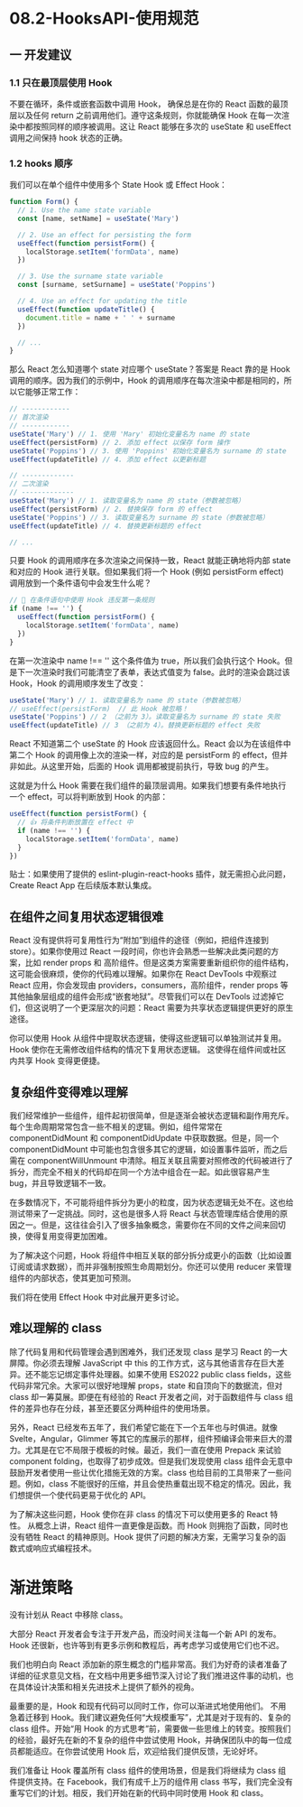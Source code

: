 # 08.2-HooksAPI-使用规范

## 一 开发建议

### 1.1 只在最顶层使用 Hook

不要在循环，条件或嵌套函数中调用 Hook， 确保总是在你的 React 函数的最顶层以及任何 return 之前调用他们。遵守这条规则，你就能确保 Hook 在每一次渲染中都按照同样的顺序被调用。这让 React 能够在多次的 useState 和 useEffect 调用之间保持 hook 状态的正确。

### 1.2 hooks 顺序

我们可以在单个组件中使用多个 State Hook 或 Effect Hook：

```js
function Form() {
  // 1. Use the name state variable
  const [name, setName] = useState('Mary')

  // 2. Use an effect for persisting the form
  useEffect(function persistForm() {
    localStorage.setItem('formData', name)
  })

  // 3. Use the surname state variable
  const [surname, setSurname] = useState('Poppins')

  // 4. Use an effect for updating the title
  useEffect(function updateTitle() {
    document.title = name + ' ' + surname
  })

  // ...
}
```

那么 React 怎么知道哪个 state 对应哪个 useState？答案是 React 靠的是 Hook 调用的顺序。因为我们的示例中，Hook 的调用顺序在每次渲染中都是相同的，所以它能够正常工作：

```js
// ------------
// 首次渲染
// ------------
useState('Mary') // 1. 使用 'Mary' 初始化变量名为 name 的 state
useEffect(persistForm) // 2. 添加 effect 以保存 form 操作
useState('Poppins') // 3. 使用 'Poppins' 初始化变量名为 surname 的 state
useEffect(updateTitle) // 4. 添加 effect 以更新标题

// -------------
// 二次渲染
// -------------
useState('Mary') // 1. 读取变量名为 name 的 state（参数被忽略）
useEffect(persistForm) // 2. 替换保存 form 的 effect
useState('Poppins') // 3. 读取变量名为 surname 的 state（参数被忽略）
useEffect(updateTitle) // 4. 替换更新标题的 effect

// ...
```

只要 Hook 的调用顺序在多次渲染之间保持一致，React 就能正确地将内部 state 和对应的 Hook 进行关联。但如果我们将一个 Hook (例如 persistForm effect) 调用放到一个条件语句中会发生什么呢？

```js
// 🔴 在条件语句中使用 Hook 违反第一条规则
if (name !== '') {
  useEffect(function persistForm() {
    localStorage.setItem('formData', name)
  })
}
```

在第一次渲染中 name !== '' 这个条件值为 true，所以我们会执行这个 Hook。但是下一次渲染时我们可能清空了表单，表达式值变为 false。此时的渲染会跳过该 Hook，Hook 的调用顺序发生了改变：

```js
useState('Mary') // 1. 读取变量名为 name 的 state（参数被忽略）
// useEffect(persistForm)  // 此 Hook 被忽略！
useState('Poppins') // 2 （之前为 3）。读取变量名为 surname 的 state 失败
useEffect(updateTitle) // 3 （之前为 4）。替换更新标题的 effect 失败
```

React 不知道第二个 useState 的 Hook 应该返回什么。React 会以为在该组件中第二个 Hook 的调用像上次的渲染一样，对应的是 persistForm 的 effect，但并非如此。从这里开始，后面的 Hook 调用都被提前执行，导致 bug 的产生。

这就是为什么 Hook 需要在我们组件的最顶层调用。如果我们想要有条件地执行一个 effect，可以将判断放到 Hook 的内部：

```js
useEffect(function persistForm() {
  // 👍 将条件判断放置在 effect 中
  if (name !== '') {
    localStorage.setItem('formData', name)
  }
})
```

贴士：如果使用了提供的 eslint-plugin-react-hooks 插件，就无需担心此问题， Create React App 在后续版本默认集成。

## 在组件之间复用状态逻辑很难

React 没有提供将可复用性行为“附加”到组件的途径（例如，把组件连接到 store）。如果你使用过 React 一段时间，你也许会熟悉一些解决此类问题的方案，比如 render props 和 高阶组件。但是这类方案需要重新组织你的组件结构，这可能会很麻烦，使你的代码难以理解。如果你在 React DevTools 中观察过 React 应用，你会发现由 providers，consumers，高阶组件，render props 等其他抽象层组成的组件会形成“嵌套地狱”。尽管我们可以在 DevTools 过滤掉它们，但这说明了一个更深层次的问题：React 需要为共享状态逻辑提供更好的原生途径。

你可以使用 Hook 从组件中提取状态逻辑，使得这些逻辑可以单独测试并复用。Hook 使你在无需修改组件结构的情况下复用状态逻辑。 这使得在组件间或社区内共享 Hook 变得更便捷。

## 复杂组件变得难以理解

我们经常维护一些组件，组件起初很简单，但是逐渐会被状态逻辑和副作用充斥。每个生命周期常常包含一些不相关的逻辑。例如，组件常常在 componentDidMount 和 componentDidUpdate 中获取数据。但是，同一个 componentDidMount 中可能也包含很多其它的逻辑，如设置事件监听，而之后需在 componentWillUnmount 中清除。相互关联且需要对照修改的代码被进行了拆分，而完全不相关的代码却在同一个方法中组合在一起。如此很容易产生 bug，并且导致逻辑不一致。

在多数情况下，不可能将组件拆分为更小的粒度，因为状态逻辑无处不在。这也给测试带来了一定挑战。同时，这也是很多人将 React 与状态管理库结合使用的原因之一。但是，这往往会引入了很多抽象概念，需要你在不同的文件之间来回切换，使得复用变得更加困难。

为了解决这个问题，Hook 将组件中相互关联的部分拆分成更小的函数（比如设置订阅或请求数据），而并非强制按照生命周期划分。你还可以使用 reducer 来管理组件的内部状态，使其更加可预测。

我们将在使用 Effect Hook 中对此展开更多讨论。

## 难以理解的 class

除了代码复用和代码管理会遇到困难外，我们还发现 class 是学习 React 的一大屏障。你必须去理解 JavaScript 中 this 的工作方式，这与其他语言存在巨大差异。还不能忘记绑定事件处理器。如果不使用 ES2022 public class fields，这些代码非常冗余。大家可以很好地理解 props，state 和自顶向下的数据流，但对 class 却一筹莫展。即便在有经验的 React 开发者之间，对于函数组件与 class 组件的差异也存在分歧，甚至还要区分两种组件的使用场景。

另外，React 已经发布五年了，我们希望它能在下一个五年也与时俱进。就像 Svelte，Angular，Glimmer 等其它的库展示的那样，组件预编译会带来巨大的潜力。尤其是在它不局限于模板的时候。最近，我们一直在使用 Prepack 来试验 component folding，也取得了初步成效。但是我们发现使用 class 组件会无意中鼓励开发者使用一些让优化措施无效的方案。class 也给目前的工具带来了一些问题。例如，class 不能很好的压缩，并且会使热重载出现不稳定的情况。因此，我们想提供一个使代码更易于优化的 API。

为了解决这些问题，Hook 使你在非 class 的情况下可以使用更多的 React 特性。 从概念上讲，React 组件一直更像是函数。而 Hook 则拥抱了函数，同时也没有牺牲 React 的精神原则。Hook 提供了问题的解决方案，无需学习复杂的函数式或响应式编程技术。

# 渐进策略

没有计划从 React 中移除 class。

大部分 React 开发者会专注于开发产品，而没时间关注每一个新 API 的发布。Hook 还很新，也许等到有更多示例和教程后，再考虑学习或使用它们也不迟。

我们也明白向 React 添加新的原生概念的门槛非常高。我们为好奇的读者准备了详细的征求意见文档，在文档中用更多细节深入讨论了我们推进这件事的动机，也在具体设计决策和相关先进技术上提供了额外的视角。

最重要的是，Hook 和现有代码可以同时工作，你可以渐进式地使用他们。 不用急着迁移到 Hook。我们建议避免任何“大规模重写”，尤其是对于现有的、复杂的 class 组件。开始“用 Hook 的方式思考”前，需要做一些思维上的转变。按照我们的经验，最好先在新的不复杂的组件中尝试使用 Hook，并确保团队中的每一位成员都能适应。在你尝试使用 Hook 后，欢迎给我们提供反馈，无论好坏。

我们准备让 Hook 覆盖所有 class 组件的使用场景，但是我们将继续为 class 组件提供支持。在 Facebook，我们有成千上万的组件用 class 书写，我们完全没有重写它们的计划。相反，我们开始在新的代码中同时使用 Hook 和 class。
